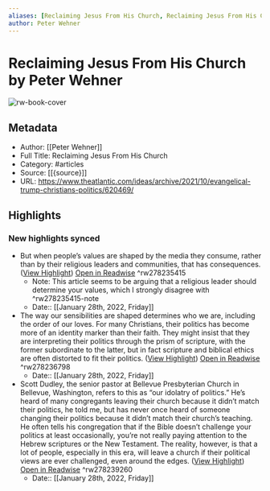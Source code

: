 ```yaml
---
aliases: [Reclaiming Jesus From His Church, Reclaiming Jesus From His Church]
author: Peter Wehner
---
```

# Reclaiming Jesus From His Church by Peter Wehner

![rw-book-cover](https://readwise-assets.s3.amazonaws.com/static/images/article1.be68295a7e40.png)

## Metadata
- Author: [[Peter Wehner]]
- Full Title: Reclaiming Jesus From His Church
- Category: #articles
- Source: [[{source}]]
- URL: https://www.theatlantic.com/ideas/archive/2021/10/evangelical-trump-christians-politics/620469/

## Highlights
### New highlights synced
- But when people’s values are shaped by the media they consume, rather than by their religious leaders and communities, that has consequences. ([View Highlight](https://read.readwise.io/read/01ftgcdesw3n5w922y40mfkyht)) [Open in Readwise](https://readwise.io/open/278235415) ^rw278235415
    - Note: This article seems to be arguing that a religious leader should determine your values, which I strongly disagree with ^rw278235415-note
    - Date:: [[January 28th, 2022, Friday]]
- The way our sensibilities are shaped determines who we are, including the order of our loves. For many Christians, their politics has become more of an identity marker than their faith. They might insist that they are interpreting their politics through the prism of scripture, with the former subordinate to the latter, but in fact scripture and biblical ethics are often distorted to fit their politics. ([View Highlight](https://read.readwise.io/read/01ftgcgxhj131768fx4qn1zfxk)) [Open in Readwise](https://readwise.io/open/278236798) ^rw278236798
    - Date:: [[January 28th, 2022, Friday]]
- Scott Dudley, the senior pastor at Bellevue Presbyterian Church in Bellevue, Washington, refers to this as “our idolatry of politics.” He’s heard of many congregants leaving their church because it didn’t match their politics, he told me, but has never once heard of someone changing their politics because it didn’t match their church’s teaching. He often tells his congregation that if the Bible doesn’t challenge your politics at least occasionally, you’re not really paying attention to the Hebrew scriptures or the New Testament. The reality, however, is that a lot of people, especially in this era, will leave a church if their political views are ever challenged, even around the edges. ([View Highlight](https://read.readwise.io/read/01ftgcjxmnkfn9jv6hd6zza6br)) [Open in Readwise](https://readwise.io/open/278239260) ^rw278239260
    - Date:: [[January 28th, 2022, Friday]]
